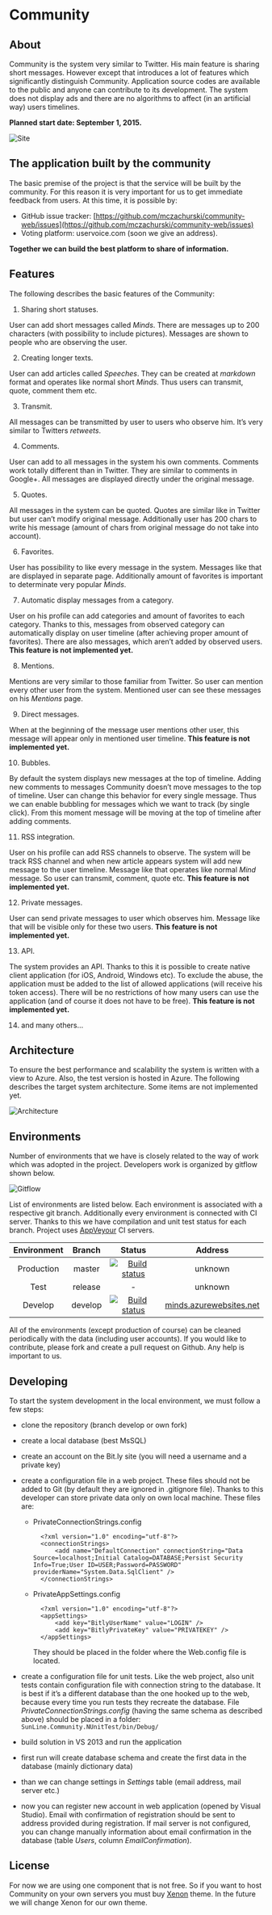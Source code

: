 # Community
## About
Community is the system very similar to Twitter. His main feature is sharing short messages. However except that introduces a lot of features which significantly distinguish Community. Application source codes are available to the public and anyone can contribute to its development. The system does not display ads and there are no algorithms to affect (in an artificial way) users timelines.

**Planned start date: September 1, 2015.**

![Site](https://raw.githubusercontent.com/mczachurski/community-web/develop/Documents/screenshot01.png)

## The application built by the community
The basic premise of the project is that the service will be built by the community. For this reason it is very important for us to get immediate feedback from users. At this time, it is possible by:

- GitHub issue tracker: [https://github.com/mczachurski/community-web/issues](https://github.com/mczachurski/community-web/issues)
- Voting platform: uservoice.com (soon we give an address).

**Together we can build the best platform to share of information.**

## Features
The following describes the basic features of the Community:

1. Sharing short statuses.

  User can add short messages called *Minds*. There are messages up to 200 characters (with possibility to include pictures). Messages are shown to people who are observing the user.

2. Creating longer texts.

  User can add articles called *Speeches*. They can be created at *markdown* format and operates like normal short *Minds*. Thus users can transmit, quote, comment them etc.

3. Transmit.

  All messages can be transmitted by user to users who observe him. It’s very similar to Twitters *retweets*.
  
4. Comments.

  User can add to all messages in the system his own comments. Comments work totally different than in Twitter. They are similar to comments in Google+. All messages are displayed directly under the original message.
  
5. Quotes.

  All messages in the system can be quoted. Quotes are similar like in Twitter but user can’t modify original message. Additionally user has 200 chars to write his message (amount of chars from original message do not take into account).
  
6. Favorites.

  User has possibility to like every message in the system. Messages like that are displayed in separate page. Additionally amount of favorites is important to determinate very popular *Minds*.
  
7. Automatic display messages from a category.

  User on his profile can add categories and amount of favorites to each category. Thanks to this, messages from observed category can automatically display on user timeline (after achieving proper amount of favorites). There are also messages, which aren’t added by observed users. **This feature is not implemented yet.**
  
8. Mentions.

  Mentions are very similar to those familiar from Twitter. So user can mention every other user from the system. Mentioned user can see these messages on his *Mentions* page.
  
9. Direct messages.

  When at the beginning of the message user mentions other user, this message will appear only in mentioned user timeline. **This feature is not implemented yet.**
  
10. Bubbles.

  By default the system displays new messages at the top of timeline. Adding new comments to messages Community doesn’t move messages to the top of timeline. User can change this behavior for every single message. Thus we can enable bubbling for messages which we want to track (by single click). From this moment message will be moving at the top of timeline after adding comments.
  
11. RSS integration.

  User on his profile can add RSS channels to observe. The system will be track RSS channel and when new article appears system will add new message to the user timeline. Message like that operates like normal *Mind* message. So user can transmit, comment, quote etc. **This feature is not implemented yet.**
  
12. Private messages.

  User can send private messages to user which observes him. Message like that will be visible only for these two users. **This feature is not implemented yet.**
  
13. API.

  The system provides an API. Thanks to this it is possible to create native client application (for iOS, Android, Windows etc). To exclude the abuse, the application must be added to the list of allowed applications (will receive his token access). There will be no restrictions of how many users can use the application (and of course it does not have to be free). **This feature is not implemented yet.**
  
14. and many others…

## Architecture
To ensure the best performance and scalability the system is written with a view to Azure. Also, the test version is hosted in Azure. The following describes the target system architecture. Some items are not implemented yet.

![Architecture](https://raw.githubusercontent.com/mczachurski/community-web/develop/Documents/architecture.jpg)

## Environments
Number of environments that we have is closely related to the way of work which was adopted in the project. Developers work is organized by gitflow shown below.

![Gitflow](https://raw.githubusercontent.com/mczachurski/community-web/develop/Documents/gitflow.jpg)

List of environments are listed below. Each environment is associated with a respective git branch. Additionally every environment is connected with CI server. Thanks to this we have compilation and unit test status for each branch. Project uses [AppVeyour](http://appveyor.com) CI servers.

Environment | Branch | Status | Address
:-: | :-: | :-: | :-:
Production | master | [![Build status](https://ci.appveyor.com/api/projects/status/hhpnbbeh9sfwgnrj/branch/master?svg=true)](https://ci.appveyor.com/project/marcinczachurski/community-web/branch/master) | unknown
Test | release | - | unknown
Develop | develop | [![Build status](https://ci.appveyor.com/api/projects/status/hhpnbbeh9sfwgnrj/branch/develop?svg=true)](https://ci.appveyor.com/project/marcinczachurski/community-web/branch/develop) | [minds.azurewebsites.net](minds.azurewebsites.net)

All of the environments (except production of course) can be cleaned periodically with the data (including user accounts). If you would like to contribute, please fork and create a pull request on Github. Any help is important to us.

## Developing
To start the system development in the local environment, we must follow a few steps:

- clone the repository (branch develop or own fork)
- create a local database (best MsSQL) 
- create an account on the Bit.ly site (you will need a username and a private key)
- create a configuration file in a web project. These files should not be added to Git (by default they are ignored in .gitignore file). Thanks to this developer can store private data only on own local machine. These files are:
    - PrivateConnectionStrings.config
    
            <?xml version="1.0" encoding="utf-8"?>
            <connectionStrings>
                <add name="DefaultConnection" connectionString="Data Source=localhost;Initial Catalog=DATABASE;Persist Security Info=True;User ID=USER;Password=PASSWORD" providerName="System.Data.SqlClient" />
            </connectionStrings>

    
    - PrivateAppSettings.config
    
            <?xml version="1.0" encoding="utf-8"?>
            <appSettings>
                <add key="BitlyUserName" value="LOGIN" />
                <add key="BitlyPrivateKey" value="PRIVATEKEY" />
            </appSettings>


        They should be placed in the folder where the Web.config file is located.


- create a configuration file for unit tests. Like the web project, also unit tests contain configuration file with connection string to the database. It is best if it’s a different database than the one hooked up to the web, because every time you run tests they recreate the database. File *PrivateConnectionStrings.config* (having the same schema as described above) should be placed in a folder: `SunLine.Community.NUnitTest/bin/Debug/`
- build solution in VS 2013 and run the application
- first run will create database schema and create the first data in the database (mainly dictionary data)
- than we can change settings in *Settings* table (email address, mail server etc.)
- now you can register new account in web application (opened by Visual Studio). Email with confirmation of registration should be sent to address provided during registration. If mail server is not configured, you can change manually information about email confirmation in the database (table *Users*, column *EmailConfirmation*).

## License
For now we are using one component that is not free. So if you want to host Community on your own servers you must buy [Xenon](http://themes.laborator.co/xenon/) theme. In the future we will change Xenon for our own theme.
